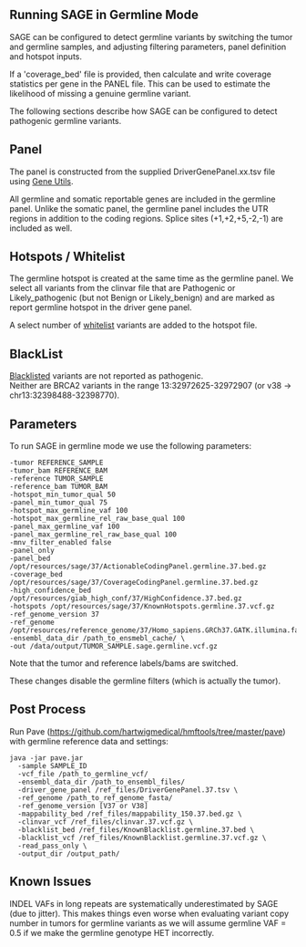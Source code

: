 ## Running SAGE in Germline Mode

SAGE can be configured to detect germline variants by switching the tumor and germline samples, and adjusting filtering parameters, panel definition and hotspot inputs.  

If a 'coverage_bed' file is provided, then calculate and write coverage statistics per gene in the PANEL file. This can be used to estimate the likelihood of missing a genuine germline variant.

The following sections describe how SAGE can be configured to detect pathogenic germline variants. 

## Panel
The panel is constructed from the supplied DriverGenePanel.xx.tsv file using [Gene Utils](../gene-utils/README.md). 

All germline and somatic reportable genes are included in the germline panel. 
Unlike the somatic panel, the germline panel includes the UTR regions in addition to the coding regions. 
Splice sites (+1,+2,+5,-2,-1) are included as well.
 
## Hotspots / Whitelist
The germline hotspot is created at the same time as the germline panel. 
We select all variants from the clinvar file that are Pathogenic or Likely_pathogenic (but not Benign or Likely_benign) and are marked as report germline hotspot in the driver gene panel.

A select number of [whitelist](../gene-utils/src/main/resources/drivers/GermlineHotspots.whitelist.38.vcf) variants are added to the hotspot file. 

## BlackList
[Blacklisted](../gene-utils/src/main/resources/drivers/GermlineHotspots.blacklist.38.vcf) variants are not reported as pathogenic.  
Neither are BRCA2 variants in the range 13:32972625-32972907 (or v38 -> chr13:32398488-32398770).

## Parameters
To run SAGE in germline mode we use the following parameters:

```
-tumor REFERENCE_SAMPLE
-tumor_bam REFERENCE_BAM
-reference TUMOR_SAMPLE
-reference_bam TUMOR_BAM
-hotspot_min_tumor_qual 50
-panel_min_tumor_qual 75
-hotspot_max_germline_vaf 100
-hotspot_max_germline_rel_raw_base_qual 100
-panel_max_germline_vaf 100
-panel_max_germline_rel_raw_base_qual 100
-mnv_filter_enabled false
-panel_only
-panel_bed /opt/resources/sage/37/ActionableCodingPanel.germline.37.bed.gz
-coverage_bed /opt/resources/sage/37/CoverageCodingPanel.germline.37.bed.gz 
-high_confidence_bed /opt/resources/giab_high_conf/37/HighConfidence.37.bed.gz 
-hotspots /opt/resources/sage/37/KnownHotspots.germline.37.vcf.gz 
-ref_genome_version 37 
-ref_genome /opt/resources/reference_genome/37/Homo_sapiens.GRCh37.GATK.illumina.fasta
-ensembl_data_dir /path_to_ensmebl_cache/ \
-out /data/output/TUMOR_SAMPLE.sage.germline.vcf.gz 
``` 

Note that the tumor and reference labels/bams are switched. 

These changes disable the germline filters (which is actually the tumor).

## Post Process

Run Pave (https://github.com/hartwigmedical/hmftools/tree/master/pave) with germline reference data and settings:

```
java -jar pave.jar 
  -sample SAMPLE_ID
  -vcf_file /path_to_germline_vcf/
  -ensembl_data_dir /path_to_ensembl_files/
  -driver_gene_panel /ref_files/DriverGenePanel.37.tsv \
  -ref_genome /path_to_ref_genome_fasta/
  -ref_genome_version [V37 or V38] 
  -mappability_bed /ref_files/mappability_150.37.bed.gz \
  -clinvar_vcf /ref_files/clinvar.37.vcf.gz \
  -blacklist_bed /ref_files/KnownBlacklist.germline.37.bed \
  -blacklist_vcf /ref_files/KnownBlacklist.germline.37.vcf.gz \
  -read_pass_only \
  -output_dir /output_path/ 
```

## Known Issues

INDEL VAFs in long repeats are systematically underestimated by SAGE (due to jitter).
This makes things even worse when evaluating variant copy number in tumors for germline variants as we will assume germline VAF = 0.5 if we make the germline genotype HET incorrectly.
